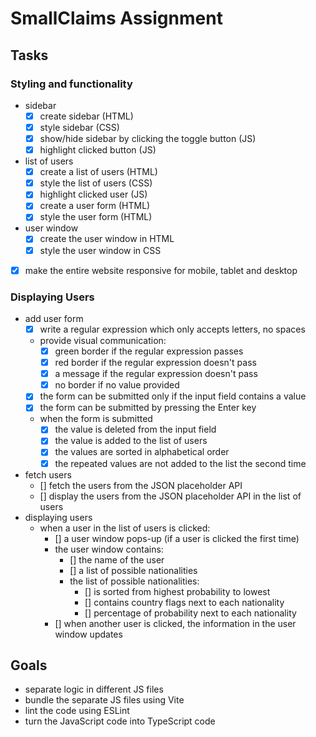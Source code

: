 # SmallClaims Assignment
## Tasks
### Styling and functionality
* sidebar
    - [x] create sidebar (HTML)
    - [x] style sidebar (CSS)
    - [x] show/hide sidebar by clicking the toggle button (JS)
    - [x] highlight clicked button (JS)
* list of users
    - [x] create a list of users (HTML)
    - [x] style the list of users (CSS)
    - [x] highlight clicked user (JS)
    - [x] create a user form (HTML)
    - [x] style the user form (HTML)
* user window
    - [x] create the user window in HTML
    - [x] style the user window in CSS
- [x] make the entire website responsive for mobile, tablet and desktop
### Displaying Users
* add user form
    - [x] write a regular expression which only accepts letters, no spaces
    * provide visual communication:
        - [x] green border if the regular expression passes
        - [x] red border if the regular expression doesn't pass
        - [x] a message if the regular expression doesn't pass
        - [x] no border if no value provided
    - [x] the form can be submitted only if the input field contains a value
    - [x] the form can be submitted by pressing the Enter key
    * when the form is submitted
        - [x] the value is deleted from the input field
        - [x] the value is added to the list of users
        - [x] the values are sorted in alphabetical order
        - [x] the repeated values are not added to the list the second time
* fetch users
    - [] fetch the users from the JSON placeholder API
    - [] display the users from the JSON placeholder API in the list of users
* displaying users
    * when a user in the list of users is clicked:
        - [] a user window pops-up (if a user is clicked the first time)
        * the user window contains:
            - [] the name of the user
            - [] a list of possible nationalities
            * the list of possible nationalities:
                - [] is sorted from highest probability to lowest
                - [] contains country flags next to each nationality
                - [] percentage of probability next to each nationality
        - [] when another user is clicked, the information in the user window updates

## Goals
* separate logic in different JS files
* bundle the separate JS files using Vite
* lint the code using ESLint
* turn the JavaScript code into TypeScript code